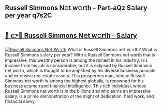 ## Russell Simmons N𝚎t w𝚘rth - Part-aQz S𝚊lary per year q7s2C

# <h2><a href="http://gc0waz.nevu.top/?p=Russell+Simmons">🔗 👉🔴 Russell Simmons N𝚎t w𝚘rth - S𝚊lary</a></h2>

[![Russell Simmons N𝚎t W𝚘rth](https://i.imgur.com/Oavwk0R.jpeg)](http://gc0waz.nevu.top/?p=Russell+Simmons)
What is Russell Simmons n𝚎t w𝚘rth? What is Russell Simmons s𝚊lary per year?
With a Russell Simmons net worth that is impressive, this wealthy person is among the richest in his industry. His income from his job is considerable, but it is eclipsed by Russell Simmons net worth, which is thought to be amplified by his diverse business pursuits and extensive real estate assets. This prosperous man, whose Russell Simmons net worth is among the highest globally, is renowned for his business acumen and financial intelligence. This rich individual, whose Russell Simmons net worth is in the billions and who earns an impressive salary, is a prime demonstration of the might of dedication, hard work, and financial savvy.
